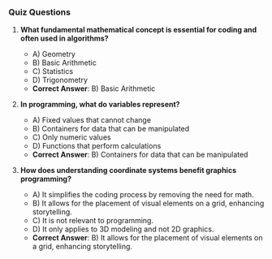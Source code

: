 ### Quiz Questions ###

1. **What fundamental mathematical concept is essential for coding and often used in algorithms?**  
   - A) Geometry  
   - B) Basic Arithmetic  
   - C) Statistics  
   - D) Trigonometry  
   - **Correct Answer**: B) Basic Arithmetic  

2. **In programming, what do variables represent?**  
   - A) Fixed values that cannot change  
   - B) Containers for data that can be manipulated  
   - C) Only numeric values  
   - D) Functions that perform calculations  
   - **Correct Answer**: B) Containers for data that can be manipulated  

3. **How does understanding coordinate systems benefit graphics programming?**  
   - A) It simplifies the coding process by removing the need for math.  
   - B) It allows for the placement of visual elements on a grid, enhancing storytelling.  
   - C) It is not relevant to programming.  
   - D) It only applies to 3D modeling and not 2D graphics.  
   - **Correct Answer**: B) It allows for the placement of visual elements on a grid, enhancing storytelling.